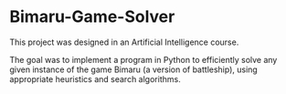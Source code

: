# Bimaru-Game-Solver

This project was designed in an Artificial Intelligence course.

The goal was to implement a program in Python to efficiently solve any given instance of the game Bimaru (a version of battleship), using appropriate heuristics and search algorithms.
